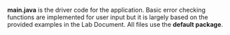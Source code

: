 **main.java** is the driver code for the application. Basic error checking functions are implemented for user input but it is largely based on the provided examples in the Lab Document. All files use the **default package**.